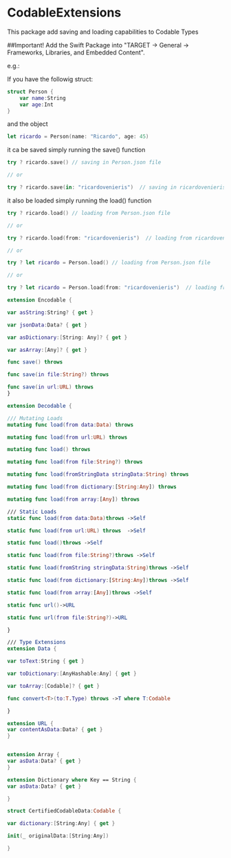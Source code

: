 # CodableExtensions
This package add saving and loading capabilities to Codable Types

##Important!
Add the Swift Package into "TARGET -> General -> Frameworks, Libraries, and Embedded Content".


e.g.: 

If you have the followig struct:
```swift
struct Person {
	var name:String
	var age:Int
}
```
and the object
```swift
let ricardo = Person(name: "Ricardo", age: 45)
```

it ca be saved simply running the save() function
```swift
try ? ricardo.save() // saving in Person.json file

// or

try ? ricardo.save(in: "ricardovenieris")  // saving in ricardovenieris.json file
```

it also be loaded simply running the load() function
```swift
try ? ricardo.load() // loading from Person.json file

// or

try ? ricardo.load(from: "ricardovenieris")  // loading from ricardovenieris.json file

// or

try ? let ricardo = Person.load() // loading from Person.json file

// or

try ? let ricardo = Person.load(from: "ricardovenieris")  // loading from ricardovenieris.json file
```






```swift
extension Encodable {

var asString:String? { get }

var jsonData:Data? { get }

var asDictionary:[String: Any]? { get }

var asArray:[Any]? { get }

func save() throws

func save(in file:String?) throws

func save(in url:URL) throws
}

extension Decodable {

/// Mutating Loads
mutating func load(from data:Data) throws

mutating func load(from url:URL) throws

mutating func load() throws

mutating func load(from file:String?) throws

mutating func load(fromStringData stringData:String) throws

mutating func load(from dictionary:[String:Any]) throws

mutating func load(from array:[Any]) throws

/// Static Loads
static func load(from data:Data)throws ->Self

static func load(from url:URL) throws  ->Self

static func load()throws ->Self

static func load(from file:String?)throws ->Self

static func load(fromString stringData:String)throws ->Self

static func load(from dictionary:[String:Any])throws ->Self

static func load(from array:[Any])throws ->Self

static func url()->URL

static func url(from file:String?)->URL

}

/// Type Extensions
extension Data {

var toText:String { get }

var toDictionary:[AnyHashable:Any] { get }

var toArray:[Codable]? { get }

func convert<T>(to:T.Type) throws ->T where T:Codable

}

extension URL {
var contentAsData:Data? { get }
}


extension Array {
var asData:Data? { get }
}

extension Dictionary where Key == String { 
var asData:Data? { get }

}

struct CertifiedCodableData:Codable {

var dictionary:[String:Any] { get }

init(_ originalData:[String:Any])

}

```
